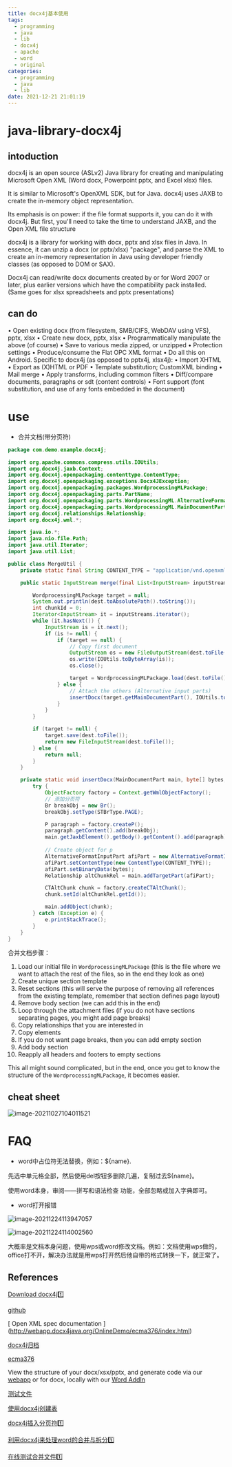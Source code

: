 ```yaml
---
title: docx4j基本使用
tags:
  - programming
  - java
  - lib
  - docx4j
  - apache
  - word
  - original
categories:
  - programming
  - java
  - lib
date: 2021-12-21 21:01:19
---
```


# java-library-docx4j

## intoduction

docx4j is an open source (ASLv2) Java library for creating and manipulating Microsoft Open XML (Word docx, Powerpoint pptx, and Excel xlsx) files.

It is similar to Microsoft's OpenXML SDK, but for Java. docx4j uses JAXB to create the in-memory object representation.

Its emphasis is on power: if the file format supports it, you can do it with docx4j. But first, you'll need to take the time to understand JAXB, and the Open XML file structure

docx4j is a library for working with docx, pptx and xlsx files in Java.  In essence, it can unzip a docx (or 
pptx/xlsx) "package", and parse the XML to create an in-memory representation in Java using developer 
friendly classes (as opposed to DOM or SAX).

Docx4j can read/write docx documents created by or for Word 2007 or later, plus earlier versions which 
have the compatibility pack installed. (Same goes for xlsx spreadsheets and pptx presentations)

## can do

• Open existing docx (from filesystem, SMB/CIFS, WebDAV using VFS), pptx, xlsx 
• Create new docx, pptx, xlsx 
• Programmatically manipulate the above (of course) 
• Save to various media zipped, or unzipped 
• Protection settings 
• Produce/consume  the Flat OPC XML format 
• Do all this on Android. 
Specific to docx4j (as opposed to pptx4j, xlsx4j): 
• Import XHTML 
• Export as (X)HTML or PDF 
• Template substitution; CustomXML binding 
• Mail merge 
• Apply transforms, including common filters 
• Diff/compare documents, paragraphs or sdt (content controls) 
• Font support (font substitution, and use of any fonts embedded in the document) 



# use

- 合并文档(带分页符)

```java
package com.demo.example.docx4j;

import org.apache.commons.compress.utils.IOUtils;
import org.docx4j.jaxb.Context;
import org.docx4j.openpackaging.contenttype.ContentType;
import org.docx4j.openpackaging.exceptions.Docx4JException;
import org.docx4j.openpackaging.packages.WordprocessingMLPackage;
import org.docx4j.openpackaging.parts.PartName;
import org.docx4j.openpackaging.parts.WordprocessingML.AlternativeFormatInputPart;
import org.docx4j.openpackaging.parts.WordprocessingML.MainDocumentPart;
import org.docx4j.relationships.Relationship;
import org.docx4j.wml.*;

import java.io.*;
import java.nio.file.Path;
import java.util.Iterator;
import java.util.List;

public class MergeUtil {
    private static final String CONTENT_TYPE = "application/vnd.openxmlformats-officedocument.wordprocessingml.document";

    public static InputStream merge(final List<InputStream> inputStreams, Path dest) throws Docx4JException, IOException {

        WordprocessingMLPackage target = null;
        System.out.println(dest.toAbsolutePath().toString());
        int chunkId = 0;
        Iterator<InputStream> it = inputStreams.iterator();
        while (it.hasNext()) {
            InputStream is = it.next();
            if (is != null) {
                if (target == null) {
                    // Copy first document
                    OutputStream os = new FileOutputStream(dest.toFile());
                    os.write(IOUtils.toByteArray(is));
                    os.close();

                    target = WordprocessingMLPackage.load(dest.toFile());
                } else {
                    // Attach the others (Alternative input parts)
                    insertDocx(target.getMainDocumentPart(), IOUtils.toByteArray(is), chunkId++);
                }
            }
        }

        if (target != null) {
            target.save(dest.toFile());
            return new FileInputStream(dest.toFile());
        } else {
            return null;
        }
    }

    private static void insertDocx(MainDocumentPart main, byte[] bytes, int chunkId) {
        try {
            ObjectFactory factory = Context.getWmlObjectFactory();
            // 添加分页符
            Br breakObj = new Br();
            breakObj.setType(STBrType.PAGE);

            P paragraph = factory.createP();
            paragraph.getContent().add(breakObj);
            main.getJaxbElement().getBody().getContent().add(paragraph);
            
            // Create object for p
            AlternativeFormatInputPart afiPart = new AlternativeFormatInputPart(new PartName("/part" + chunkId + ".docx"));
            afiPart.setContentType(new ContentType(CONTENT_TYPE));
            afiPart.setBinaryData(bytes);
            Relationship altChunkRel = main.addTargetPart(afiPart);

            CTAltChunk chunk = factory.createCTAltChunk();
            chunk.setId(altChunkRel.getId());

            main.addObject(chunk);
        } catch (Exception e) {
            e.printStackTrace();
        }
    }
}
```

合并文档步骤：

1. Load our initial file in `WordprocessingMLPackage` (this is the file where we want to attach the rest of the files, so in the end they look as one)
2. Create unique section template
3. Reset sections (this will serve the purpose of removing all references from the existing template, remember that section defines page layout)
4. Remove body section (we can add this in the end)
5. Loop through the attachment files (if you do not have sections separating pages, you might add page breaks)
6. Copy relationships that you are interested in
7. Copy elements
8. If you do not want page breaks, then you can add empty section
9. Add body section
10. Reapply all headers and footers to empty sections


This all might sound complicated, but in the end, once you get to know the structure of the `WordprocessingMLPackage`, it becomes easier.



## cheat sheet

![image-20211027104011521](docx4j/image-20211027104011521.png)



# FAQ

- word中占位符无法替换，例如：${name}.

先选中单元格全部，然后使用del按钮多删除几遍，复制过去${name}。

使用word本身，审阅——拼写和语法检查 功能，全部忽略或加入字典即可。

- word打开报错

![image-20211224113947057](docx4j/image-20211224113947057.png)

![image-20211224114002560](docx4j/image-20211224114002560.png)

大概率是文档本身问题，使用wps或word修改文档。例如：文档使用wps做的，office打不开，解决办法就是用wps打开然后他自带的格式转换一下，就正常了。

## References

[ Download docx4j:one:](https://www.docx4java.org/downloads.html)

[github](https://github.com/plutext/docx4j)

[ Open XML spec documentation ] (http://webapp.docx4java.org/OnlineDemo/ecma376/index.html) 

[docx4j归档](https://www.docx4java.org/docx4j/)

[ecma376](http://webapp.docx4java.org/OnlineDemo/ecma376/WordML/index.html)

View the structure of your docx/xsx/pptx, and generate code via our [webapp](http://webapp.docx4java.org/OnlineDemo/PartsList.html) or for docx, locally with our [Word AddIn](https://docx4java.org/docx4j/Docx4j_Helper_8-2-1-1.exe?_ga=2.247814607.99579074.1640152856-2096778395.1640152856)

[测试文件](docx4j/TestDocEN.docx)

[使用docx4j创建表](https://stackoverflow.com/questions/19958476/create-table-with-docx4j)



[docx4j插入分页符:one:](https://stackoom.com/question/1xB39)

[利用docx4j来处理word的合并与拆分:one:](https://www.jianshu.com/p/34a38bcaffee)



[在线测试合并文件:one:](http://webapp.docx4java.org/OnlineDemo/forms/upload_MergeDocx.xhtml)

